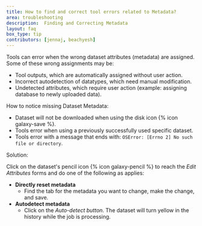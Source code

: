 ```yaml
---
title: How to find and correct tool errors related to Metadata?
area: troubleshooting
description:  Finding and Correcting Metadata
layout: faq
box_type: tip
contributors: [jennaj, beachyesh]
---
```


Tools can error when the wrong dataset attributes (metadata) are assigned. Some of these wrong assignments may be:
 - Tool outputs, which are automatically assigned without user action.
 - Incorrect autodetection of datatypes, which need manual modification.
 - Undetected attributes, which require user action (example: assigning database to newly uploaded data).

How to notice missing Dataset Metadata:
- Dataset will not be downloaded when using the disk icon {% icon galaxy-save %}.
- Tools error when using a previously successfully used specific dataset.
- Tools error with a message that ends with: ``OSError: [Errno 2] No such file or directory``.

Solution:

Click on the dataset's pencil icon {% icon galaxy-pencil %} to reach the _Edit Attributes_ forms and do one of the following as applies:
- **Directly reset metadata**
  - Find the tab for the metadata you want to change, make the change, and save.
- **Autodetect metadata**
  - Click on the _Auto-detect button_. The dataset will turn yellow in the history while the job is processing.
